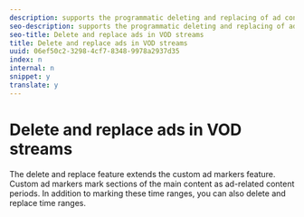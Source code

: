 ```yaml
---
description: supports the programmatic deleting and replacing of ad content in VOD streams.
seo-description: supports the programmatic deleting and replacing of ad content in VOD streams.
seo-title: Delete and replace ads in VOD streams
title: Delete and replace ads in VOD streams
uuid: 06ef50c2-3298-4cf7-8348-9978a2937d35
index: n
internal: n
snippet: y
translate: y
---
```


# Delete and replace ads in VOD streams

The delete and replace feature extends the custom ad markers feature. Custom ad markers mark sections of the main content as ad-related content periods. In addition to marking these time ranges, you can also delete and replace time ranges.

